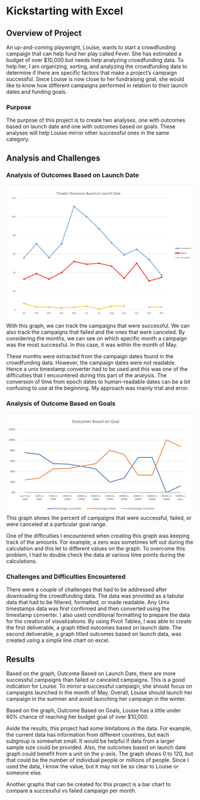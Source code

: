 # Kickstarting with Excel

## Overview of Project
An up-and-coming playwright, Louise, wants to start a crowdfunding campaign that can help fund her play called Fever.  She has estimated a budget of over $10,000 but needs help analyzing crowdfunding data.  To help her, I am organizing, sorting, and analyzing the crowdfunding data to determine if there are specific factors that make a project’s campaign successful.  Since Louise is now close to her fundraising goal, she would like to know how different campaigns performed in relation to their launch dates and funding goals. 

### Purpose
The purpose of this project is to create two analyses, one with outcomes based on launch date and one with outcomes based on goals. These analyses will help Louise mirror other successful ones in the same category.  

## Analysis and Challenges
### Analysis of Outcomes Based on Launch Date 
![deliverable #1](https://github.com/LLudivina/kickstarter-analysis/blob/main/resources/Theater_Outcomes_vs_Launch.png)
With this graph, we can track the campaigns that were successful.  We can also track the campaigns that failed and the ones that were canceled. By considering the months, we can see on which specific month a campaign was the most successful.  In this case, it was within the month of May.

These months were extracted from the campaign dates found in the crowdfunding data.  However, the campaign dates were not readable.  
Hence a unix timestamp converter had to be used and this was one of the difficulties that I encountered during this part of the analysis.  The conversion of time from epoch dates to human-readable dates can be a bit confusing to use at the beginning. My approach was mainly trial and error. 

### Analysis of Outcome Based on Goals
![deliverable #2](https://github.com/LLudivina/kickstarter-analysis/blob/main/resources/Outcomes_vs_Goals.png)
This graph shows the percent of campaigns that were successful, failed, or were canceled at a particular goal range. 

One of the difficulties I encountered when creating this graph was keeping track of the amounts. For example, a zero was sometimes left out during the calculation and this let to different values on the graph.  To overcome this problem, I had to double check the data at various time points during the calculations. 

### Challenges and Difficulties Encountered
There were a couple of challenges that had to be addressed after downloading the crowdfunding data.  The data was provided as a tabular data that had to be filtered, formatted, or made readable.  Any Unix timestamps data was first confirmed and then converted using the timestamp converter. I also used conditional formatting to prepare the data for the creation of visualizations.  By using Pivot Tables, I was able to create the first deliverable, a graph titled outcomes based on launch date.  The second deliverable, a graph titled outcomes based on launch data, was created using a simple line chart on excel. 

## Results
Based on the graph, Outcome Based on Launch Date, there are more successful campaigns than failed or canceled campaigns. This is a good indication for Louise.  To mirror a successful campaign, she should focus on campaigns launched in the month of May.  Overall, Louise should launch her campaign in the summer and avoid launching her campaign in the winter. 

Based on the graph, Outcome Based on Goals, Louise has a little under 60% chance of reaching her budget goal of over $10,000.

Aside the results, this project had some limitations in the data.  For example, the current data has information from different countries, but each subgroup is somewhat small. It would be helpful if data from a larger sample size could be provided. Also, the outcomes based on launch date graph could benefit from a unit on the y-axis. The graph shows 0 to 120, but that could be the number of individual people or millions of people.  Since I used the data, I know the value, but it may not be so clear to Louise or someone else.

Another graphs that can be created for this project is a bar chart to compare a successful vs failed campaign per month.


